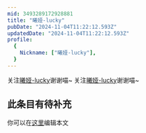 ```yaml
---
mid: 3493289172928881
title: "曦娅-lucky"
pubDate: "2024-11-04T11:22:12.593Z"
updatedDate: "2024-11-04T11:22:12.593Z"
profile:
  {
    Nickname: ["曦娅-lucky"],
  }
---
```


关注[曦娅-lucky](https://space.bilibili.com/3493289172928881)谢谢喵~ 关注[曦娅-lucky](https://space.bilibili.com/3493289172928881)谢谢喵~

## 此条目有待补充
你可以在[这里](https://github.com/Yuhanawa/VTuber.ICU-Content/edit/master/v/曦娅-lucky/index.md)编辑本文
